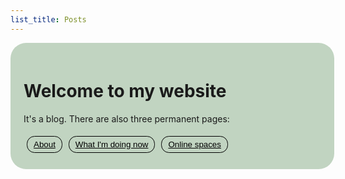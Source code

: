 ```yaml
---
list_title: Posts
---
```


<div style="width: 100%; background-color: #C1D4C1; border-radius: 25px; padding: 0.5em; margin-bottom: 2.5em;">
  <div style="margin: 0.5em; padding: 0.5em;">
    <h1>Welcome to my website</h1>
    <p>It's a blog. There are also three permanent pages:</p>
    <div style="display: flex;">
      <button style="border: 1px solid black; background-color: inherit; margin: 0.375em; padding: 0.375em; border-radius: 12.5px;"><a href="about" style="margin: 0.375em; color: black;">About</a></button>
      <button style="border: 1px solid black; background-color: inherit; margin: 0.375em; padding: 0.375em; border-radius: 12.5px;"><a href="now" style="margin: 0.375em; color: black;">What I'm doing now</a></button>
      <button style="border: 1px solid black; background-color: inherit; margin: 0.375em; padding: 0.375em; border-radius: 12.5px;"><a href="spaces" style="margin: 0.375em; color: black;">Online spaces</a></button>
    </div>
  </div>
</div>
